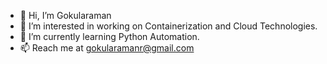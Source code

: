 - 👋 Hi, I’m Gokularaman
- 👀 I’m interested in working on Containerization and Cloud Technologies.
- 🌱 I’m currently learning Python Automation.
- 📫 Reach me at gokularamanr@gmail.com

<!---
gokularaman93/gokularaman93 is a ✨ special ✨ repository because its `README.md` (this file) appears on your GitHub profile.
You can click the Preview link to take a look at your changes.
--->
